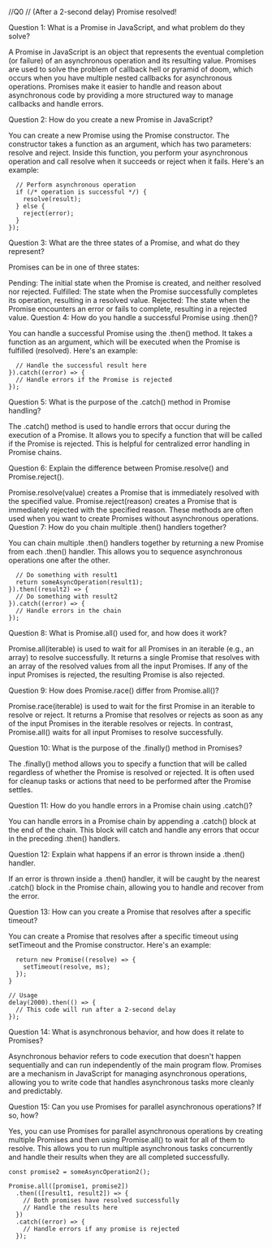 //Q0
// (After a 2-second delay) Promise resolved!

Question 1: What is a Promise in JavaScript, and what problem do they solve?

A Promise in JavaScript is an object that represents the eventual completion (or failure) of an asynchronous operation and its resulting value. Promises are used to solve the problem of callback hell or pyramid of doom, which occurs when you have multiple nested callbacks for asynchronous operations. Promises make it easier to handle and reason about asynchronous code by providing a more structured way to manage callbacks and handle errors.

Question 2: How do you create a new Promise in JavaScript?

You can create a new Promise using the Promise constructor. The constructor takes a function as an argument, which has two parameters: resolve and reject. Inside this function, you perform your asynchronous operation and call resolve when it succeeds or reject when it fails. Here's an example:

```const myPromise = new Promise((resolve, reject) => {
  // Perform asynchronous operation
  if (/* operation is successful */) {
    resolve(result);
  } else {
    reject(error);
  }
});
```

Question 3: What are the three states of a Promise, and what do they represent?

Promises can be in one of three states:

Pending: The initial state when the Promise is created, and neither resolved nor rejected.
Fulfilled: The state when the Promise successfully completes its operation, resulting in a resolved value.
Rejected: The state when the Promise encounters an error or fails to complete, resulting in a rejected value.
Question 4: How do you handle a successful Promise using .then()?

You can handle a successful Promise using the .then() method. It takes a function as an argument, which will be executed when the Promise is fulfilled (resolved). Here's an example:

```myPromise.then((result) => {
  // Handle the successful result here
}).catch((error) => {
  // Handle errors if the Promise is rejected
});
```

Question 5: What is the purpose of the .catch() method in Promise handling?

The .catch() method is used to handle errors that occur during the execution of a Promise. It allows you to specify a function that will be called if the Promise is rejected. This is helpful for centralized error handling in Promise chains.

Question 6: Explain the difference between Promise.resolve() and Promise.reject().

Promise.resolve(value) creates a Promise that is immediately resolved with the specified value.
Promise.reject(reason) creates a Promise that is immediately rejected with the specified reason. These methods are often used when you want to create Promises without asynchronous operations.
Question 7: How do you chain multiple .then() handlers together?

You can chain multiple .then() handlers together by returning a new Promise from each .then() handler. This allows you to sequence asynchronous operations one after the other.

```myPromise.then((result1) => {
  // Do something with result1
  return someAsyncOperation(result1);
}).then((result2) => {
  // Do something with result2
}).catch((error) => {
  // Handle errors in the chain
});
```

Question 8: What is Promise.all() used for, and how does it work?

Promise.all(iterable) is used to wait for all Promises in an iterable (e.g., an array) to resolve successfully. It returns a single Promise that resolves with an array of the resolved values from all the input Promises. If any of the input Promises is rejected, the resulting Promise is also rejected.

Question 9: How does Promise.race() differ from Promise.all()?

Promise.race(iterable) is used to wait for the first Promise in an iterable to resolve or reject. It returns a Promise that resolves or rejects as soon as any of the input Promises in the iterable resolves or rejects. In contrast, Promise.all() waits for all input Promises to resolve successfully.

Question 10: What is the purpose of the .finally() method in Promises?

The .finally() method allows you to specify a function that will be called regardless of whether the Promise is resolved or rejected. It is often used for cleanup tasks or actions that need to be performed after the Promise settles.

Question 11: How do you handle errors in a Promise chain using .catch()?

You can handle errors in a Promise chain by appending a .catch() block at the end of the chain. This block will catch and handle any errors that occur in the preceding .then() handlers.

Question 12: Explain what happens if an error is thrown inside a .then() handler.

If an error is thrown inside a .then() handler, it will be caught by the nearest .catch() block in the Promise chain, allowing you to handle and recover from the error.

Question 13: How can you create a Promise that resolves after a specific timeout?

You can create a Promise that resolves after a specific timeout using setTimeout and the Promise constructor. Here's an example:

```function delay(ms) {
  return new Promise((resolve) => {
    setTimeout(resolve, ms);
  });
}

// Usage
delay(2000).then(() => {
  // This code will run after a 2-second delay
});
```

Question 14: What is asynchronous behavior, and how does it relate to Promises?

Asynchronous behavior refers to code execution that doesn't happen sequentially and can run independently of the main program flow. Promises are a mechanism in JavaScript for managing asynchronous operations, allowing you to write code that handles asynchronous tasks more cleanly and predictably.

Question 15: Can you use Promises for parallel asynchronous operations? If so, how?

Yes, you can use Promises for parallel asynchronous operations by creating multiple Promises and then using Promise.all() to wait for all of them to resolve. This allows you to run multiple asynchronous tasks concurrently and handle their results when they are all completed successfully.

```const promise1 = someAsyncOperation1();
const promise2 = someAsyncOperation2();

Promise.all([promise1, promise2])
  .then(([result1, result2]) => {
    // Both promises have resolved successfully
    // Handle the results here
  })
  .catch((error) => {
    // Handle errors if any promise is rejected
  });
```

